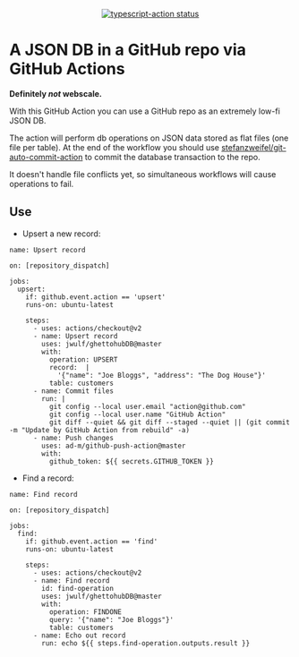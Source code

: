 <p align="center">
  <a href="https://github.com/jwulf/ghettohubDB/actions"><img alt="typescript-action status" src="https://github.com/jwulf/ghettohubDB/workflows/build-test/badge.svg"></a>
</p>

# A JSON DB in a GitHub repo via GitHub Actions

**Definitely _not_ webscale.**

With this GitHub Action you can use a GitHub repo as an extremely low-fi JSON DB.

The action will perform db operations on JSON data stored as flat files (one file per table). At the end of the workflow you should use [stefanzweifel/git-auto-commit-action](https://github.com/stefanzweifel/git-auto-commit-action) to commit the database transaction to the repo.

It doesn't handle file conflicts yet, so simultaneous workflows will cause operations to fail.

## Use

* Upsert a new record:

```
name: Upsert record

on: [repository_dispatch]

jobs:
  upsert:
    if: github.event.action == 'upsert'
    runs-on: ubuntu-latest

    steps:
      - uses: actions/checkout@v2
      - name: Upsert record
        uses: jwulf/ghettohubDB@master
        with:
          operation: UPSERT
          record:  |
            '{"name": "Joe Bloggs", "address": "The Dog House"}'
          table: customers
      - name: Commit files
        run: |
          git config --local user.email "action@github.com"
          git config --local user.name "GitHub Action"
          git diff --quiet && git diff --staged --quiet || (git commit -m "Update by GitHub Action from rebuild" -a)
      - name: Push changes
        uses: ad-m/github-push-action@master
        with:
          github_token: ${{ secrets.GITHUB_TOKEN }}
```

* Find a record:

```
name: Find record

on: [repository_dispatch]

jobs:
  find:
    if: github.event.action == 'find'
    runs-on: ubuntu-latest

    steps:
      - uses: actions/checkout@v2
      - name: Find record
        id: find-operation
        uses: jwulf/ghettohubDB@master
        with:
          operation: FINDONE
          query: '{"name": "Joe Bloggs"}'
          table: customers
      - name: Echo out record
        run: echo ${{ steps.find-operation.outputs.result }}
```
